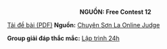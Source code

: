 **<center>NGUỒN: Free Contest 12</center>**

[Tải đề bài (PDF)](/statements/2090/amusing.pdf)
**Nguồn:** [Chuyên Sơn La Online Judge](http://csloj.ddns.net/)

**Group giải đáp thắc mắc:** [Lập trình 24h](https://www.facebook.com/groups/1386904321519984)